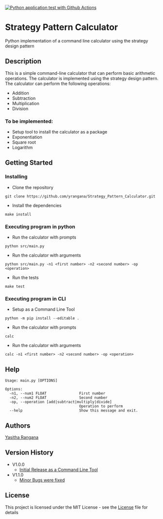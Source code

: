 [![Python application test with Github Actions](https://github.com/yrangana/Strategy_Pattern_Calculator/actions/workflows/main.yml/badge.svg)](https://github.com/yrangana/Strategy_Pattern_Calculator/actions/workflows/main.yml)

# Strategy Pattern Calculator
Python implementation of a command line calculator using the strategy design pattern 

## Description
This is a simple command-line calculator that can perform basic arithmetic operations. The calculator is implemented using the strategy design pattern. The calculator can perform the following operations:

- Addition
- Subtraction
- Multiplication
- Division

### To be implemented:

- Setup tool to install the calculator as a package
- Exponentiation
- Square root
- Logarithm

## Getting Started

### Installing
- Clone the repository
```
git clone https://github.com/yrangana/Strategy_Pattern_Calculator.git
```
- Install the dependencies
```
make install
```

### Executing program in python

- Run the calculator with prompts
```
python src/main.py
```

- Run the calculator with arguments
```
python src/main.py -n1 <first number> -n2 <second number> -op <operation>
```

- Run the tests
```
make test
```

### Executing program in CLI

- Setup as a Command Line Tool
```
python -m pip install --editable .
```

- Run the calculator with prompts
```
calc
```

- Run the calculator with arguments
```
calc -n1 <first number> -n2 <second number> -op <operation>
```



## Help

```
Usage: main.py [OPTIONS]

Options:
  -n1, --num1 FLOAT               First number
  -n2, --num2 FLOAT               Second number
  -op, --operation [add|subtract|multiply|divide]
                                  Operation to perform
  --help                          Show this message and exit.
```

## Authors
[Yasitha Rangana](https://github.com/yrangana)

## Version History
* V1.0.0
    * [Initial Release as a Command Line Tool](../../releases/tag/V1.0.0)
* V1.1.0
    * [Minor Bugs were fixed](../../releases/tag/V1.1.0)

## License
This project is licensed under the MIT License - see the [License](LICENSE) file for details
